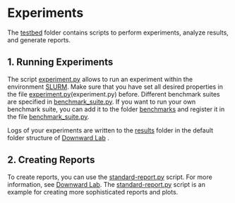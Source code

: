 # Experiments
The [testbed](.) folder contains scripts to perform experiments, analyze results, and generate reports.
<br>
## 1. Running Experiments
The script [experiment.py](experiment.py) allows to run an experiment within the environment [SLURM](https://slurm.schedmd.com/documentation.html). Make sure that you have set all desired properties in the file [experiment.py](experiment.py)(experiment.py) before. Different benchmark suites are specified in [benchmark_suite.py](benchmark_suite.py). If you want to run your own benchmark suite, you can add it to the folder [benchmarks](benchmarks) and register it in the file [benchmark_suite.py](benchmark_suite.py).

Logs of your experiments are written to the [results](results/) folder in the default folder structure of [Downward Lab](https://lab.readthedocs.io/en/latest/index.html) .
<br>
## 2. Creating Reports
To create reports, you can use the [standard-report.py](standard-report.py) script. For more information, see [Downward Lab](https://lab.readthedocs.io/en/latest/index.html). The [standard-report.py](standard-report.py) script is an example for creating more sophisticated reports and plots.
